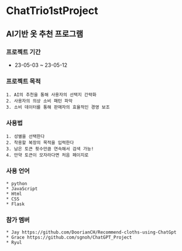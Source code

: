 # ChatTrio1stProject

## AI기반 옷 추천 프로그램

### 프로젝트 기간
* 23-05-03 ~ 23-05-12

### 프로젝트 목적
    1. AI의 추천을 통해 사용자의 선택지 간략화
    2. 사용자의 의상 소비 패턴 파악
    3. 소비 데이터를 통해 판매자의 효율적인 경영 보조

### 사용법
    1. 성별을 선택한다
    2. 착용할 복장의 목적을 입력한다
    3. 남은 토큰 횟수만큼 연속해서 검색 가능!
    4. 만약 토큰이 모자라다면 처음 페이지로

### 사용 언어
    * python
    * JavaScript
    * Html
    * CSS
    * Flask

### 참가 멤버
    * Jay https://github.com/DoorianCH/Recommend-cloths-using-ChatGpt
    * Grace https://github.com/sgnoh/ChatGPT_Project
    * Ryul
